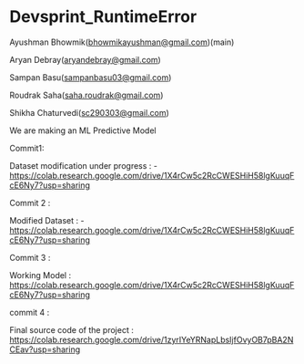 # Devsprint_RuntimeError

 Ayushman Bhowmik(bhowmikayushman@gmail.com)(main)
 
 Aryan Debray(aryandebray@gmail.com)
 
 Sampan Basu(sampanbasu03@gmail.com)
 
 Roudrak Saha(saha.roudrak@gmail.com)
 
 Shikha Chaturvedi(sc290303@gmail.com)
 
 We are making an ML Predictive Model
 
 Commit1:
 
 Dataset modification under progress : - https://colab.research.google.com/drive/1X4rCw5c2RcCWESHiH58lgKuuqFcE6Ny7?usp=sharing
 
 Commit 2 :
 
 Modified Dataset : - https://colab.research.google.com/drive/1X4rCw5c2RcCWESHiH58lgKuuqFcE6Ny7?usp=sharing

 Commit 3 : 
 
 Working Model : https://colab.research.google.com/drive/1X4rCw5c2RcCWESHiH58lgKuuqFcE6Ny7?usp=sharing  
 
 commit 4 :
 
 Final source code of the project : https://colab.research.google.com/drive/1zyrIYeYRNapLbsIjfOvyOB7pBA2NCEav?usp=sharing
